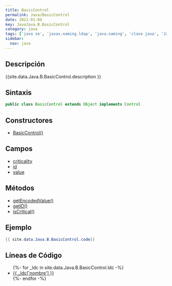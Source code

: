 ```yaml
---
title: BasicControl
permalink: Java/BasicControl
date: 2021-01-04
key: JavaJava.B.BasicControl
category: java
tags: ['java se', 'javax.naming.ldap', 'java.naming', 'clase java', 'Java 1.5']
sidebar: 
  nav: java
---
```


## Descripción
{{site.data.Java.B.BasicControl.description }}

## Sintaxis
~~~java
public class BasicControl extends Object implements Control
~~~

## Constructores
* [BasicControl()](/Java/BasicControl/BasicControl/)

## Campos
* [criticality](/Java/BasicControl/criticality)
* [id](/Java/BasicControl/id)
* [value](/Java/BasicControl/value)

## Métodos
* [getEncodedValue()](/Java/BasicControl/getEncodedValue)
* [getID()](/Java/BasicControl/getID)
* [isCritical()](/Java/BasicControl/isCritical)

## Ejemplo
~~~java
{{ site.data.Java.B.BasicControl.code}}
~~~

## Líneas de Código
<ul>
{%- for _ldc in site.data.Java.B.BasicControl.ldc -%}
   <li>
       <a href="{{_ldc['url'] }}">{{ _ldc['nombre'] }}</a>
   </li>
{%- endfor -%}
</ul>
